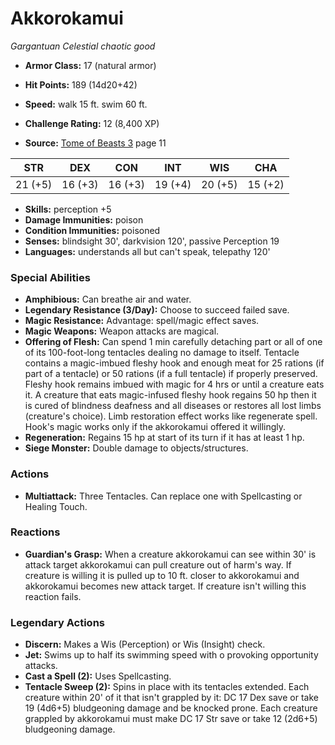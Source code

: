 # Akkorokamui

*Gargantuan* *Celestial* *chaotic good*

- **Armor Class:** 17 (natural armor)
- **Hit Points:** 189 (14d20+42)
- **Speed:** walk 15 ft. swim 60 ft.

- **Challenge Rating:** 12 (8,400 XP)
- **Source:** [Tome of Beasts 3](https://koboldpress.com/kpstore/product/tome-of-beasts-3-for-5th-edition/) page 11

| STR | DEX | CON | INT | WIS | CHA |
| --- | --- | --- | --- | --- | --- |
| 21 (+5) | 16 (+3) | 16 (+3) | 19 (+4) | 20 (+5) | 15 (+2) |

- **Skills:** perception +5
- **Damage Immunities:** poison
- **Condition Immunities:** poisoned
- **Senses:** blindsight 30', darkvision 120', passive Perception 19
- **Languages:** understands all but can't speak, telepathy 120'

### Special Abilities

- **Amphibious:** Can breathe air and water.
- **Legendary Resistance (3/Day):** Choose to succeed failed save.
- **Magic Resistance:** Advantage: spell/magic effect saves.
- **Magic Weapons:** Weapon attacks are magical.
- **Offering of Flesh:** Can spend 1 min carefully detaching part or all of one of its 100-foot-long tentacles dealing no damage to itself. Tentacle contains a magic-imbued fleshy hook and enough meat for 25 rations (if part of a tentacle) or 50 rations (if a full tentacle) if properly preserved. Fleshy hook remains imbued with magic for 4 hrs or until a creature eats it. A creature that eats magic-infused fleshy hook regains 50 hp then it is cured of blindness deafness and all diseases or restores all lost limbs (creature's choice). Limb restoration effect works like regenerate spell. Hook's magic works only if the akkorokamui offered it willingly.
- **Regeneration:** Regains 15 hp at start of its turn if it has at least 1 hp.
- **Siege Monster:** Double damage to objects/structures.

### Actions

- **Multiattack:** Three Tentacles. Can replace one with Spellcasting or Healing Touch.

### Reactions

- **Guardian's Grasp:** When a creature akkorokamui can see within 30' is attack target akkorokamui can pull creature out of harm's way. If creature is willing it is pulled up to 10 ft. closer to akkorokamui and akkorokamui becomes new attack target. If creature isn't willing this reaction fails.



### Legendary Actions

- **Discern:** Makes a Wis (Perception) or Wis (Insight) check.
- **Jet:** Swims up to half its swimming speed with o provoking opportunity attacks.
- **Cast a Spell (2):** Uses Spellcasting.
- **Tentacle Sweep (2):** Spins in place with its tentacles extended. Each creature within 20' of it that isn't grappled by it: DC 17 Dex save or take 19 (4d6+5) bludgeoning damage and be knocked prone. Each creature grappled by akkorokamui must make DC 17 Str save or take 12 (2d6+5) bludgeoning damage.
